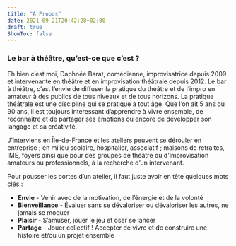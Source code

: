 ```yaml
---
title: "À Propos"
date: 2021-09-21T20:42:28+02:00
draft: true
ShowToc: false
---
```


### Le bar à théâtre, qu’est-ce que c’est ?
Eh bien c’est moi, Daphnée Barat, comédienne, improvisatrice depuis 2009 et intervenante en théâtre et en improvisation théâtrale depuis 2012. Le bar à théâtre, c’est l’envie de diffuser la pratique du théâtre et de l’impro en amateur à des publics de tous niveaux et de tous horizons. La pratique théâtrale est une discipline qui se pratique à tout âge. Que l’on ait 5 ans ou 90 ans, il est toujours intéressant d’apprendre à vivre ensemble, de reconnaître et de partager ses émotions ou encore de développer son langage et sa créativité. 

J’interviens en Île-de-France et les ateliers peuvent se dérouler en entreprise ; en milieu scolaire, hospitalier, associatif ; maisons de retraites, IME, foyers ainsi que pour des groupes de théâtre ou d'improvisation amateurs ou professionnels, à la recherche d’un intervenant.

Pour pousser les portes d’un atelier, il faut juste avoir en tête quelques mots clés :
- **Envie** - Venir avec de la motivation, de l’énergie et de la volonté
- **Bienveillance** - Évaluer sans se dévaloriser ou dévaloriser les autres, ne jamais se moquer
- **Plaisir** - S’amuser, jouer le jeu et oser se lancer
- **Partage** - Jouer collectif ! Accepter de vivre et de construire une histoire et/ou un projet ensemble